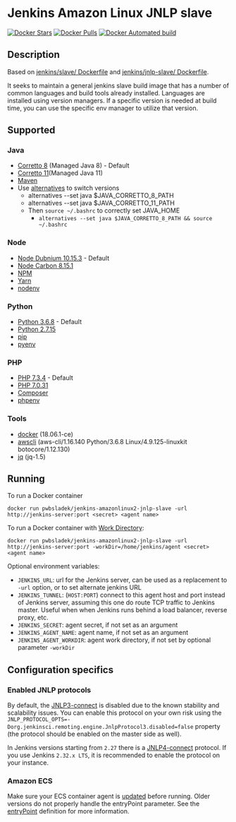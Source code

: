 Jenkins Amazon Linux JNLP slave
===

[![Docker Stars](https://img.shields.io/docker/stars/pwbsladek/jenkins-amazonlinux2-jnlp-slave.svg)](https://hub.docker.com/r/pwbsladek/jenkins-amazonlinux2-jnlp-slave)
[![Docker Pulls](https://img.shields.io/docker/pulls/pwbsladek/jenkins-amazonlinux2-jnlp-slave.svg)](https://hub.docker.com/r/pwbsladek/jenkins-amazonlinux2-jnlp-slave)
[![Docker Automated build](https://img.shields.io/docker/automated/pwbsladek/jenkins-amazonlinux2-jnlp-slave.svg)](https://hub.docker.com/r/pwbsladek/jenkins-amazonlinux2-jnlp-slave)

## Description

Based on [jenkins/slave/ Dockerfile](https://hub.docker.com/r/jenkins/slave/dockerfile) and 
[jenkins/jnlp-slave/ Dockerfile](https://hub.docker.com/r/jenkins/jnlp-slave/dockerfile).

It seeks to maintain a general jenkins slave build image that has a number of common languages and build tools already installed. Languages are installed using version managers. If a specific version is needed at build time, you can use the specific env manager to utilize that version.

## Supported

### Java
- [Corretto 8](https://aws.amazon.com/corretto/) (Managed Java 8) - Default
- [Corretto 11](https://aws.amazon.com/corretto/)(Managed Java 11)
- [Maven](https://maven.apache.org/)
- Use [alternatives](https://linux.die.net/man/8/alternatives) to switch versions
  - alternatives --set java $JAVA_CORRETTO_8_PATH
  - alternatives --set java $JAVA_CORRETTO_11_PATH
  - Then `source ~/.bashrc` to correctly set JAVA_HOME
    - `alternatives --set java $JAVA_CORRETTO_8_PATH && source ~/.bashrc`

### Node
- [Node Dubnium 10.15.3](https://nodejs.org/ko/blog/release/v10.15.3/) - Default
- [Node Carbon 8.15.1](https://nodejs.org/en/blog/release/v8.15.1/)
- [NPM](https://www.npmjs.com/)
- [Yarn](https://yarnpkg.com/)
- [nodenv](https://github.com/nodenv/nodenv)
  
### Python
- [Python 3.6.8](https://www.python.org/downloads/release/python-368/) - Default
- [Python 2.7.15](https://www.python.org/downloads/release/python-2715/)
- [pip](https://pypi.org/project/pip/)
- [pyenv](https://github.com/pyenv/pyenv)

### PHP
- [PHP 7.3.4](https://www.php.net/releases/7_3_4.php) - Default
- [PHP 7.0.31](https://www.php.net/releases/7_0_31.php)
- [Composer](https://getcomposer.org/)
- [phpenv](https://github.com/phpenv/phpenv)
  
### Tools

- [docker](https://www.docker.com/) (18.06.1-ce)
- [awscli](https://docs.aws.amazon.com/cli/latest/reference/) (aws-cli/1.16.140 Python/3.6.8 Linux/4.9.125-linuxkit botocore/1.12.130)
- [jq](https://stedolan.github.io/jq/) (jq-1.5)

## Running

To run a Docker container

    docker run pwbsladek/jenkins-amazonlinux2-jnlp-slave -url http://jenkins-server:port <secret> <agent name>

To run a Docker container with [Work Directory](https://github.com/jenkinsci/remoting/blob/master/docs/workDir.md):

    docker run pwbsladek/jenkins-amazonlinux2-jnlp-slave -url http://jenkins-server:port -workDir=/home/jenkins/agent <secret> <agent name>

Optional environment variables:

* `JENKINS_URL`: url for the Jenkins server, can be used as a replacement to `-url` option, or to set alternate jenkins URL
* `JENKINS_TUNNEL`: (`HOST:PORT`) connect to this agent host and port instead of Jenkins server, assuming this one do route TCP traffic to Jenkins master. Useful when when Jenkins runs behind a load balancer, reverse proxy, etc.
* `JENKINS_SECRET`: agent secret, if not set as an argument
* `JENKINS_AGENT_NAME`: agent name, if not set as an argument
* `JENKINS_AGENT_WORKDIR`: agent work directory, if not set by optional parameter `-workDir`

## Configuration specifics

### Enabled JNLP protocols

By default, the [JNLP3-connect](https://github.com/jenkinsci/remoting/blob/master/docs/protocols.md#jnlp3-connect) is disabled due to the known stability and scalability issues.
You can enable this protocol on your own risk using the 
`JNLP_PROTOCOL_OPTS=-Dorg.jenkinsci.remoting.engine.JnlpProtocol3.disabled=false` property (the protocol should be enabled on the master side as well).

In Jenkins versions starting from `2.27` there is a [JNLP4-connect](https://github.com/jenkinsci/remoting/blob/master/docs/protocols.md#jnlp4-connect) protocol. 
If you use Jenkins `2.32.x LTS`, it is recommended to enable the protocol on your instance.

### Amazon ECS

Make sure your ECS container agent is [updated](http://docs.aws.amazon.com/AmazonECS/latest/developerguide/ecs-agent-update.html) before running. Older versions do not properly handle the entryPoint parameter. See the [entryPoint](http://docs.aws.amazon.com/AmazonECS/latest/developerguide/task_definition_parameters.html#container_definitions) definition for more information.